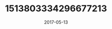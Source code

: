 ---
title: "1513803334296677213"
cover: "2017-05-13 22.44.01 1513803334296677213_46248401"
photo: "2017-05-13 22.44.01 1513803334296677213_46248401"
date: "2017-05-13"
type: "photo"
---